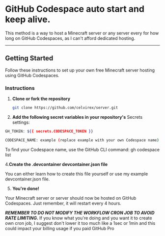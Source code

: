 # GitHub Codespace auto start and keep alive.

This method is a way to host a Minecraft server or any server every for how long on GitHub Codespaces, as I can't afford dedicated hosting. 

---

## Getting Started

Follow these instructions to set up your own free Minecraft server hosting using GitHub Codespaces. 

### Instructions

1. **Clone or fork the repository**  
   ```sh
   git clone https://github.com/celvirex/server.git

2. **Add the following secret variables in your repository's** Secrets settings:
```sh
GH_TOKEN: ${{ secrets.CODESPACE_TOKEN }}

CODESPACE_NAME: example (replace example with your own Codespace name)
```
To find your Codespace name, use the GitHub CLI command: gh codespace list

4.**Create the .devcontainer devcontainer.json file**

You can either learn how to create this file yourself or use my example devcontainer.json file.

5. **You're done!**

Your Minecraft server or server should now be hosted on GitHub Codespaces. Just remember, it will restart every 4 hours.

***REMEMBER TO DO NOT MODIFY THE WORKFLOW CRON JOB TO AVOID RATE LIMITING.***
If you know what you're doing and you want it to create own cron job, I suggest don't lower it too much like a 1sec or 1min and this could impact your billing usage if you paid GitHub Pro
